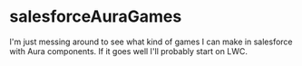 # salesforceAuraGames

I'm just messing around to see what kind of games I can make in salesforce with Aura components. If it goes well I'll probably start on LWC.
